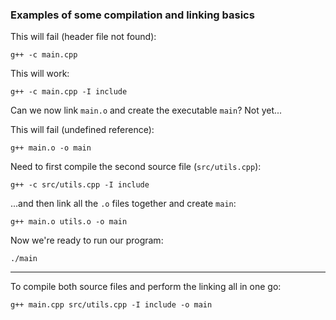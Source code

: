 ### Examples of some compilation and linking basics

This will fail (header file not found):
```
g++ -c main.cpp 
```

This will work:
```
g++ -c main.cpp -I include
```

Can we now link `main.o` and create the executable `main`? Not yet...

This will fail (undefined reference):
```
g++ main.o -o main
```

Need to first compile the second source file (`src/utils.cpp`):
```
g++ -c src/utils.cpp -I include
```

...and then link all the `.o` files together and create `main`:
```
g++ main.o utils.o -o main
```

Now we're ready to run our program:
```
./main
```
------

To compile both source files and perform the linking all in one go:
```
g++ main.cpp src/utils.cpp -I include -o main
```
